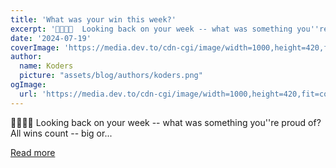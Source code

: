 ```yaml
---
title: 'What was your win this week?'
excerpt: '👋👋👋👋  Looking back on your week -- what was something you''re proud of?  All wins count -- big or...'
date: '2024-07-19'
coverImage: 'https://media.dev.to/cdn-cgi/image/width=1000,height=420,fit=cover,gravity=auto,format=auto/https%3A%2F%2Fdev-to-uploads.s3.amazonaws.com%2Fuploads%2Farticles%2F4wrfzn2ejpna8ixn56kg.jpeg'
author:
  name: Koders
  picture: "assets/blog/authors/koders.png"
ogImage:
  url: 'https://media.dev.to/cdn-cgi/image/width=1000,height=420,fit=cover,gravity=auto,format=auto/https%3A%2F%2Fdev-to-uploads.s3.amazonaws.com%2Fuploads%2Farticles%2F4wrfzn2ejpna8ixn56kg.jpeg'
---
```


👋👋👋👋  Looking back on your week -- what was something you''re proud of?  All wins count -- big or...

[Read more](https://dev.to/devteam/what-was-your-win-this-week-3cke)
